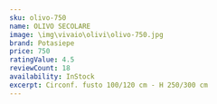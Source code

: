 ```yaml
---
sku: olivo-750
name: OLIVO SECOLARE
image: \img\vivaio\olivi\olivo-750.jpg
brand: Potasiepe
price: 750
ratingValue: 4.5
reviewCount: 18
availability: InStock
excerpt: Circonf. fusto 100/120 cm - H 250/300 cm
---
```

